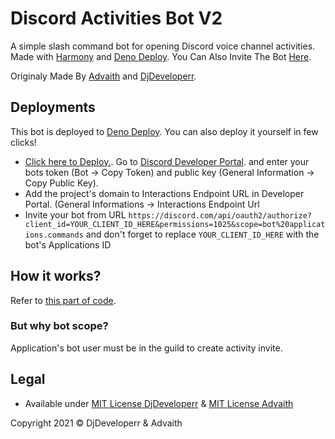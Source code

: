 # Discord Activities Bot V2
A simple slash command bot for opening Discord voice channel activities. Made with [Harmony](https://github.com/harmonyland/harmony) and [Deno Deploy](https://deno.com/deploy).
You Can Also Invite The Bot [Here](https://discord.com/api/oauth2/authorize?client_id=911590387859226645&permissions=1&scope=applications.commands%20bot).

Originaly Made By [Advaith](https://github.com/advaith1/Activities) and [DjDeveloperr](https://github.com/DjDeveloperr/ActivitiesBot).

## Deployments
This bot is deployed to [Deno Deploy](https://deno.com/deploy). You can also deploy it yourself in few clicks!

- [Click here to Deploy.](https://dash.deno.com/new?url=https://raw.githubusercontent.com/MJGaming1532/ActivitiesV2/main/mod.ts&env=TOKEN,PUBLIC_KEY). Go to [Discord Developer Portal](https://discord.com/developers/applications). and enter your bots token (Bot -> Copy Token) and public key (General Information -> Copy Public Key).
- Add the project's domain to Interactions Endpoint URL in Developer Portal. (General Informations -> Interactions Endpoint Url
- Invite your bot from URL `https://discord.com/api/oauth2/authorize?client_id=YOUR_CLIENT_ID_HERE&permissions=1025&scope=bot%20applications.commands` and don't forget to replace `YOUR_CLIENT_ID_HERE` with the bot's Applications ID

## How it works?

Refer to [this part of code](https://github.com/DjDeveloperr/ActivitiesBot/blob/main/mod.ts#L104).

### But why bot scope?

Application's bot user must be in the guild to create activity invite.

## Legal

- Available under [MIT License DjDeveloperr](https://github.com/MJGaming1532/ActivitiesV2/blob/main/LICENSE%20DjDeveloperr) & [MIT License Advaith](https://github.com/MJGaming1532/ActivitiesV2/blob/main/LICENSE%20Advaith)

Copyright 2021 © DjDeveloperr & Advaith
